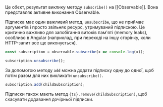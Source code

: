 Це обєкт, результат виклику методу `subscribe()` на [[Observable]]. Вона представляє активне виконання Observable.

Підписка має один важливий метод, `unsubscribe`, що не приймає аргументів і просто звільняє ресурс, утримуваний підпискою.
Це критично важливо для запобігання витоків пам'яті (memory leaks), особливо в Angular (наприклад, при переході на іншу сторінку, коли HTTP-запит все ще виконується).

```ts
const subscription = observable.subscribe(x => console.log(x)); 

subscription.unsubscribe();
```

За допомогою методу `add` можна додати підписку одну до одної, щоб потім разом для них викликати `unsubscribe()`.
```ts
subscription.add(childSubscription);
```

Підписки також мають метод `{ts}.remove(childSubscription)`, щоб скасувати додавання дочірньої підписки.


